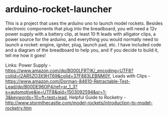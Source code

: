 # arduino-rocket-launcher
This is a project that uses the arduino uno to launch model rockets. Besides electronic components that plug into the breadboard, you will need a 12v power supply with
a battery clip, at least 10 ft leads with alligator clips, a power source for the arduino, and everything you would normally need to 
launch a rocket: engine, igniter, plug, launch pad, etc. I have included code and a diagram of the breadboard to help you, and if you 
decide to build it, tell me how it goes!

Links: Power Supply - https://www.amazon.com/dp/B000LFRTIK/_encoding=UTF8?coliid=I2AR5ZO3X9HT69&colid=37F883LEBNM0Y, Leads with Clips - https://www.amazon.com/Dorman-84610-Retractable-Test-Lead/dp/B00DE96OP4/ref=sr_1_3?s=automotive&ie=UTF8&qid=1503092594&sr=1-3&keywords=10+ft+test+lead, Helpful Guide to Rocketry - http://www.stormthecastle.com/model-rockets/introduction-to-model-rocketry.htm
